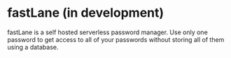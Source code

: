 # fastLane (in development)
fastLane is a self hosted serverless password manager. Use only one password to get access to all of your passwords without storing all of them using a database.  
